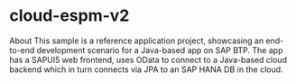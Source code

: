 # cloud-espm-v2
About This sample is a reference application project, showcasing an end-to-end development scenario for a Java-based app on SAP BTP. The app has a SAPUI5 web frontend, uses OData to connect to a Java-based cloud backend which in turn connects via JPA to an SAP HANA DB in the cloud.
